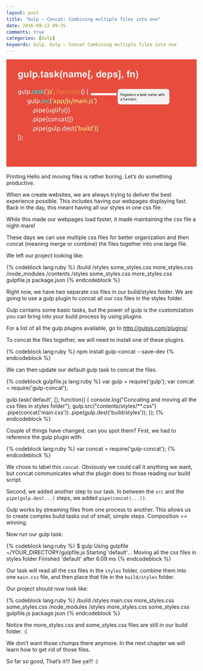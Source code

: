 ```yaml
---
layout: post
title: "Gulp – Concat: Combining multiple files into one"
date: 2016-09-13 09:35
comments: true
categories: [Gulp]
keywords: Gulp, Gulp – Concat Combining multiple files into one
---
```


<p>
  <img src="/images/gulp.jpg" width="600" alt="Gulp, Gulp – Concat: Combining multiple files into one" />
</p>

<p>
  Printing Hello and moving files is rather boring. Let’s do something productive.
</p>

<p>
  When we create websites, we are always trying to deliver the best experience possible.
  This includes having our webpages displaying fast. Back in the day, this meant having
  all our styles in one css file.
</p>

<p>
  While this made our webpages load faster, it made maintaining the css file a night-mare!
</p>

<p>
  These days we can use multiple css files for better organization and then concat (meaning merge or combine) the files together into one large file.
</p>

<p>
  We left our project looking like:
</p>

{% codeblock lang:ruby %}
/build
  /styles
    some_styles.css
    more_styles.css
/node_modules
/contents
  /styles
    some_styles.css
    more_styles.css
gulpfile.js
package.json
{% endcodeblock %}

<p>
  Right now, we have two separate css files in our build/styles folder. We are going to use a gulp plugin to concat all our css files in the styles folder.
</p>

<p>
  Gulp contains some basic tasks, but the power of gulp is the customization you can bring into your build process by using plugins.
</p>

<p>
  For a list of all the gulp plugins available, go to <a href="http://gulpjs.com/plugins/" target="_blank">http://gulpjs.com/plugins/</a>
</p>

<p>
  To concat the files together, we will need to install one of these plugins.
</p>

{% codeblock lang:ruby %}
npm install gulp-concat --save-dev
{% endcodeblock %}

<p>
  We can then update our default gulp task to concat the files.
</p>


{% codeblock gulpfile.js lang:ruby %}
var gulp = require('gulp');
var concat = require('gulp-concat');

gulp.task('default', [], function() {
  console.log("Concating and moving all the css files in styles folder");
  gulp.src("contents/styles/**.css")
    .pipe(concat('main.css'))
    .pipe(gulp.dest('build/styles'));
});
{% endcodeblock %}

<p>
  Couple of things have changed, can you spot them? First, we had to reference the gulp plugin with:
</p>

{% codeblock lang:ruby %}
var concat = require('gulp-concat');
{% endcodeblock %}

<p>
  We chose to label this <code>concat</code>. Obviously we could call it anything we want, but concat communicates what the plugin does to those reading our build script.
</p>

<p>
  Second, we added another step to our task. In between the <code>src</code> and the <code>pipe(gulp.dest...)</code> steps, we added <code>pipe(concat(...))</code>.
</p>

<p>
  Gulp works by streaming files from one process to another. This allows us to create complex build tasks out of small, simple steps. Composition == winning.
</p>

<p>
  Now run our gulp task:
</p>

{% codeblock lang:ruby %}
$ gulp
Using gulpfile ~/YOUR_DIRECTORY/gulpfile.js
Starting 'default'...
Moving all the css files in styles folder
Finished 'default' after 6.09 ms
{% endcodeblock %}

<p>
  Our task will read all the css files in the <code>styles</code> folder, combine them into one <code>main.css</code> file, and then place that file in the <code>build/styles</code> folder.
</p>

<p>
  Our project should now look like:
</p>

{% codeblock lang:ruby %}
/build
  /styles
    main.css
    more_styles.css
    some_styles.css
/node_modules
/styles
  more_styles.css
  some_styles.css
gulpfile.js
package.json
{% endcodeblock %}

<p>
  Notice the more_styles.css and some_styles.css files are still in our build folder. :(
</p>

<p>
  We don’t want those chumps there anymore. In the next chapter we will learn how to
  get rid of those files.
</p>

<p>
  So far so good, That’s it!!! See ya!!! :)
</p>